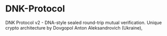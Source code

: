 # DNK-Protocol
DNK Protocol v2 - DNA-style sealed round-trip mutual verification.  Unique crypto architecture by Dovgopol Anton Aleksandrovich (Ukraine), 
